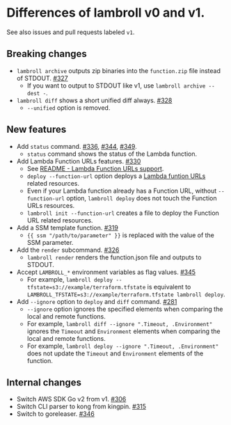 # Differences of lambroll v0 and v1.

See also issues and pull requests labeled `v1`.

## Breaking changes

- `lambroll archive` outputs zip binaries into the `function.zip` file instead of STDOUT. [#327](https://github.com/fujiwara/lambroll/pull/327)
  - If you want to output to STDOUT like v1, use `lambroll archive --dest -`.
- `lambroll diff` shows a short unified diff always. [#328](https://github.com/fujiwara/lambroll/pull/328)
  - `--unified` option is removed.

## New features

- Add `status` command. [#336](https://github.com/fujiwara/lambroll/pull/336), [#344](https://github.com/fujiwara/lambroll/pull/344), [#349](https://github.com/fujiwara/lambroll/pull/349).
  - `status` command shows the status of the Lambda function.
- Add Lambda Function URLs features. [#330](https://github.com/fujiwara/lambroll/pull/330)
  - See [README - Lambda Function URLs support](../README.md#lambda-function-urls-support).
  - `deploy --function-url` option deploys a [Lambda funtion URLs](https://docs.aws.amazon.com/lambda/latest/dg/lambda-urls.html) related resources.
  - Even if your Lambda function already has a Function URL, without `--function-url` option, `lambroll deploy` does not touch the Function URLs resources.
  - `lambroll init --function-url` creates a file to deploy the Function URL related resources.
- Add a SSM template function. [#319](https://github.com/fujiwara/lambroll/pull/319)
  - `{{ ssm "/path/to/parameter" }}` is replaced with the value of the SSM parameter.
- Add the `render` subcommand. [#326](https://github.com/fujiwara/lambroll/pull/326)
  - `lambroll render` renders the function.json file and outputs to STDOUT.
- Accept `LAMBROLL_*` environment variables as flag values. [#345](https://github.com/fujiwara/lambroll/pull/345)
  - For example, `lambroll deploy --tfstate=s3://example/terraform.tfstate` is equivalent to `LAMBROLL_TFSTATE=s3://example/terraform.tfstate lambroll deploy`.
- Add `--ignore` option to `deploy` and `diff` command. [#281](https:///github.com/fujiwara/lambroll/pull/281)
  - `--ignore` option ignores the specified elements when comparing the local and remote functions.
  - For example, `lambroll diff --ignore ".Timeout, .Environment"` ignores the `Timeout` and `Environment` elements when comparing the local and remote functions.
  - For example, `lambroll deploy --ignore ".Timeout, .Environment"` does not update the `Timeout` and `Environment` elements of the function.

## Internal changes

- Switch AWS SDK Go v2 from v1. [#306](https://github.com/fujiwara/lambroll/pull/306)
- Switch CLI parser to kong from kingpin. [#315](https://github.com/fujiwara/lambroll/pull/315)
- Switch to goreleaser. [#346](https://github.com/fujiwara/lambroll/pull/346)
